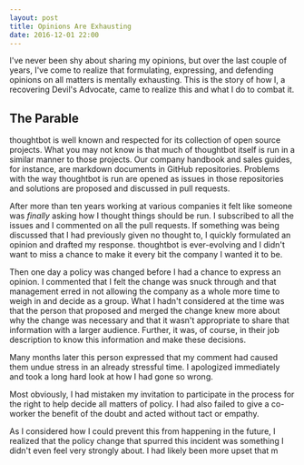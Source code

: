 ```yaml
---
layout: post
title: Opinions Are Exhausting
date: 2016-12-01 22:00
---
```


I've never been shy about sharing my opinions, but over the last couple of
years, I've come to realize that formulating, expressing, and defending opinions
on all matters is mentally exhausting. This is the story of how I, a recovering
Devil's Advocate, came to realize this and what I do to combat it.

## The Parable

thoughtbot is well known and respected for its collection of open source
projects. What you may not know is that much of thoughtbot itself is run in a
similar manner to those projects. Our company handbook and sales guides, for
instance, are markdown documents in GitHub repositories. Problems with the way
thoughtbot is run are opened as issues in those repositories and solutions are
proposed and discussed in pull requests.

After more than ten years working at various companies it felt like someone was
_finally_ asking how I thought things should be run. I subscribed to all the
issues and I commented on all the pull requests. If something was being
discussed that I had previously given no thought to, I quickly formulated an
opinion and drafted my response. thoughtbot is ever-evolving and I didn't want
to miss a chance to make it every bit the company I wanted it to be.

Then one day a policy was changed before I had a chance to express an opinion. I
commented that I felt the change was snuck through and that management erred in
not allowing the company as a whole more time to weigh in and decide as a group.
What I hadn't considered at the time was that the person that proposed and
merged the change knew more about why the change was necessary and that it
wasn't appropriate to share that information with a larger audience. Further, it
was, of course, in their job description to know this information and make these
decisions.

Many months later this person expressed that my comment had caused them undue
stress in an already stressful time. I apologized immediately and took a long
hard look at how I had gone so wrong.

Most obviously, I had mistaken my invitation to participate in the process for
the right to help decide all matters of policy. I had also failed to give a
co-worker the benefit of the doubt and acted without tact or empathy.

As I considered how I could prevent this from happening in the future, I
realized that the policy change that spurred this incident was something I
didn't even feel very strongly about. I had likely been more upset that m
